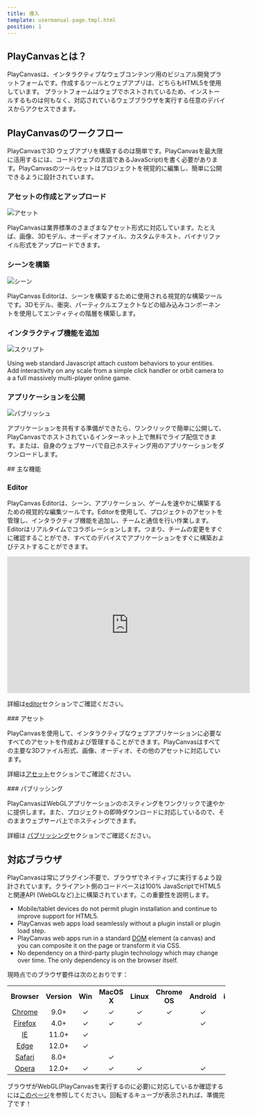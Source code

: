 ```yaml
---
title: 導入
template: usermanual-page.tmpl.html
position: 1
---
```


## PlayCanvasとは？

PlayCanvasは、インタラクティブなウェブコンテンツ用のビジュアル開発プラットフォームです。作成するツールとウェブアプリは、どちらもHTML5を使用しています。 プラットフォームはウェブでホストされているため、インストールするものは何もなく、対応されているウェブブラウザを実行する任意のデバイスからアクセスできます。

## PlayCanvasのワークフロー

PlayCanvasで3D ウェブアプリを構築するのは簡単です。PlayCanvasを最大限に活用するには、コード(ウェブの言語であるJavaScript)を書く必要があります。PlayCanvasのツールセットはプロジェクトを視覚的に編集し、簡単に公開できるように設計されています。

### アセットの作成とアップロード

![アセット][4]

PlayCanvasは業界標準のさまざまなアセット形式に対応しています。たとえば、画像、3Dモデル、オーディオファイル、カスタムテキスト、バイナリファイル形式をアップロードできます。

### シーンを構築

![シーン][5]

PlayCanvas Editorは、シーンを構築するために使用される視覚的な構築ツールです。3Dモデル、衝突、パーティクルエフェクトなどの組み込みコンポーネントを使用してエンティティの階層を構築します。

### インタラクティブ機能を追加

![スクリプト][6]

Using web standard Javascript attach custom behaviors to your entities. Add interactivity on any scale from a simple click handler or orbit camera to a a full massively multi-player online game.

### アプリケーションを公開

![パブリッシュ][7]

アプリケーションを共有する準備ができたら、ワンクリックで簡単に公開して、PlayCanvasでホストされているインターネット上で無料でライブ配信できます。または、自身のウェブサーバで自己ホスティング用のアプリケーションをダウンロードします。

## 主な機能

### Editor

PlayCanvas Editorは、シーン、アプリケーション、ゲームを速やかに構築するための視覚的な編集ツールです。Editorを使用して、プロジェクトのアセットを管理し、インタラクティブ機能を追加し、チームと通信を行い作業します。Editorはリアルタイムでコラボレーションします。つまり、チームの変更をすぐに確認することができ、すべてのデバイスでアプリケーションをすぐに構築およびテストすることができます。

<iframe width="560" height="315" src="https://www.youtube.com/embed/PS4oMLPyYfI" frameborder="0" allowfullscreen></iframe>

詳細は[editor][8]セクションでご確認ください。

### アセット

PlayCanvasを使用して、インタラクティブなウェブアプリケーションに必要なすべてのアセットを作成および管理することができます。PlayCanvasはすべての主要な3Dファイル形式、画像、オーディオ、その他のアセットに対応しています。

詳細は[アセット][9]セクションでご確認ください。

### パブリッシング

PlayCanvasはWebGLアプリケーションのホスティングをワンクリックで速やかに提供します。また、プロジェクトの即時ダウンロードに対応しているので、そのままウェブサーバ上でホスティングできます。

詳細は [パブリッシング][1]セクションでご確認ください。

## 対応ブラウザ

PlayCanvasは常にプラグイン不要で、ブラウザでネイティブに実行するよう設計されています。クライアント側のコードベースは100% JavaScriptでHTML5と関連API (WebGLなど)上に構築されています。この重要性を説明します。

* Mobile/tablet devices do not permit plugin installation and continue to improve support for HTML5.
* PlayCanvas web apps load seamlessly without a plugin install or plugin load step.
* PlayCanvas web apps run in a standard [DOM][2] element (a canvas) and you can composite it on the page or transform it via CSS.
* No dependency on a third-party plugin technology which may change over time. The only dependency is on the browser itself.

現時点でのブラウザ要件は次のとおりです：

<table class="table table-striped table-bordered">
    <tr><th>Browser</th><th>Version</th><th>Win</th><th>MacOS X</th><th>Linux</th><th>Chrome OS</th><th>Android</th><th>iOS</th></tr>
    <tr><td style="text-align:center"><a href="https://www.google.com/chrome/">Chrome</a></td><td style="text-align:center">9.0+</td>
        <td style="text-align:center">&#x2713;</td><td style="text-align:center">&#x2713;</td><td style="text-align:center">&#x2713;</td><td style="text-align:center">&#x2713;</td><td style="text-align:center">&#x2713;</td><td style="text-align:center">&#x2713;</td>
    </tr>
    <tr><td style="text-align:center"><a href="https://www.mozilla.org/firefox/">Firefox</a></td><td style="text-align:center">4.0+</td>
        <td style="text-align:center">&#x2713;</td><td style="text-align:center">&#x2713;</td><td style="text-align:center">&#x2713;</td><td style="text-align:center"></td><td style="text-align:center">&#x2713;</td><td style="text-align:center">&#x2713;</td>
    </tr>
    <tr><td style="text-align:center"><a href="https://www.microsoft.com/en-us/download/internet-explorer.aspx">IE</a></td><td style="text-align:center">11.0+</td>
        <td style="text-align:center">&#x2713;</td><td style="text-align:center"></td><td style="text-align:center"></td><td style="text-align:center"></td><td style="text-align:center"></td><td style="text-align:center"></td>
    </tr>
    <tr><td style="text-align:center"><a href="https://www.microsoft.com/edge">Edge</a></td><td style="text-align:center">12.0+</td>
        <td style="text-align:center">&#x2713;</td><td style="text-align:center"></td><td style="text-align:center"></td><td style="text-align:center"></td><td style="text-align:center"></td><td style="text-align:center"></td>
    </tr>
    <tr><td style="text-align:center"><a href="https://www.apple.com/safari/">Safari</a></td><td style="text-align:center">8.0+</td>
        <td style="text-align:center"></td><td style="text-align:center">&#x2713;</td><td style="text-align:center"></td><td style="text-align:center"></td><td style="text-align:center"></td><td style="text-align:center">&#x2713;</td>
    </tr>
    <tr><td style="text-align:center"><a href="https://www.opera.com/">Opera</a></td><td style="text-align:center">12.0+</td>
        <td style="text-align:center">&#x2713;</td><td style="text-align:center">&#x2713;</td><td style="text-align:center">&#x2713;</td><td style="text-align:center"></td><td style="text-align:center">&#x2713;</td><td style="text-align:center"></td>
    </tr>
</table>

ブラウザがWebGL(PlayCanvasを実行するのに必要)に対応しているか確認するには[このページ][3]を参照してください。回転するキューブが表示されれば、準備完了です！

[1]: /user-manual/publishing
[2]: /user-manual/glossary/#dom
[3]: http://get.webgl.org/
[4]: /images/user-manual/introduction-assets.jpg
[5]: /images/user-manual/introduction-scene.jpg
[6]: /images/user-manual/introduction-script.jpg
[7]: /images/user-manual/introduction-published.jpg
[8]: /user-manual/designer
[9]: /user-manual/assets

